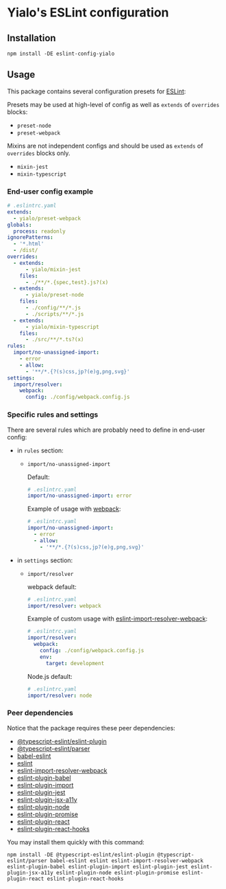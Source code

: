 # Yialo's ESLint configuration

## Installation

```shell
npm install -DE eslint-config-yialo
```

## Usage

This package contains several configuration presets for [ESLint](https://github.com/eslint/eslint):

Presets may be used at high-level of config as well as `extends` of `overrides` blocks:

* `preset-node`
* `preset-webpack`

Mixins are not independent configs and should be used as `extends` of `overrides` blocks only.

* `mixin-jest`
* `mixin-typescript`

### End-user config example

```yaml
# .eslintrc.yaml
extends:
  - yialo/preset-webpack
globals:
  process: readonly
ignorePatterns:
  - '*.html'
  - /dist/
overrides:
  - extends:
      - yialo/mixin-jest
    files:
      - ./**/*.{spec,test}.js?(x)
  - extends:
      - yialo/preset-node
    files:
      - ./config/**/*.js
      - ./scripts/**/*.js
  - extends:
      - yialo/mixin-typescript
    files:
      - ./src/**/*.ts?(x)
rules:
  import/no-unassigned-import:
    - error
    - allow:
      - '**/*.{?(s)css,jp?(e)g,png,svg}'
settings:
  import/resolver:
    webpack:
      config: ./config/webpack.config.js
```

### Specific rules and settings

There are several rules which are probably need to define in end-user config:

* in `rules` section:
  * `import/no-unassigned-import`

    Default:

    ```yaml
    # .eslintrc.yaml
    import/no-unassigned-import: error
    ```

    Example of usage with [webpack](https://webpack.js.org/):

    ```yaml
    # .eslintrc.yaml
    import/no-unassigned-import:
      - error
      - allow:
        - '**/*.{?(s)css,jp?(e)g,png,svg}'
    ```

* in `settings` section:
  * `import/resolver`

    webpack default:

    ```yaml
    # .eslintrc.yaml
    import/resolver: webpack
    ```

    Example of custom usage with [eslint-import-resolver-webpack](https://www.npmjs.com/package/eslint-import-resolver-webpack):

    ```yaml
    # .eslintrc.yaml
    import/resolver:
      webpack:
        config: ./config/webpack.config.js
        env:
          target: development
    ```

    Node.js default:

    ```yaml
    # .eslintrc.yaml
    import/resolver: node
    ```

### Peer dependencies

Notice that the package requires these peer dependencies:

* [@typescript-eslint/eslint-plugin](https://www.npmjs.com/package/@typescript-eslint/eslint-plugin)
* [@typescript-eslint/parser](https://www.npmjs.com/package/@typescript-eslint/parser)
* [babel-eslint](https://www.npmjs.com/package/babel-eslint)
* [eslint](https://www.npmjs.com/package/eslint)
* [eslint-import-resolver-webpack](https://www.npmjs.com/package/eslint-import-resolver-webpack)
* [eslint-plugin-babel](https://www.npmjs.com/package/eslint-plugin-babel)
* [eslint-plugin-import](https://www.npmjs.com/package/eslint-plugin-import)
* [eslint-plugin-jest](https://www.npmjs.com/package/eslint-plugin-jest)
* [eslint-plugin-jsx-a11y](https://www.npmjs.com/package/eslint-plugin-jsx-a11y)
* [eslint-plugin-node](https://www.npmjs.com/package/eslint-plugin-node)
* [eslint-plugin-promise](https://www.npmjs.com/package/eslint-plugin-promise)
* [eslint-plugin-react](https://www.npmjs.com/package/eslint-plugin-react)
* [eslint-plugin-react-hooks](https://www.npmjs.com/package/eslint-plugin-react-hooks)

You may install them quickly with this command:

```shell
npm install -DE @typescript-eslint/eslint-plugin @typescript-eslint/parser babel-eslint eslint eslint-import-resolver-webpack eslint-plugin-babel eslint-plugin-import eslint-plugin-jest eslint-plugin-jsx-a11y eslint-plugin-node eslint-plugin-promise eslint-plugin-react eslint-plugin-react-hooks
```
